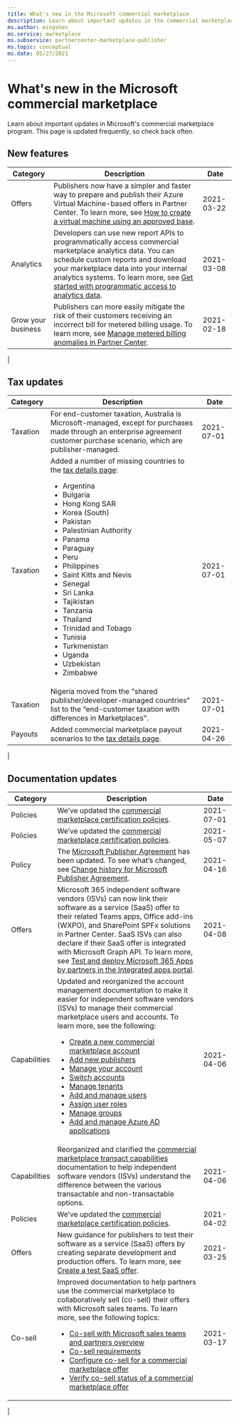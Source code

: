 ```yaml
---
title: What's new in the Microsoft commercial marketplace
description: Learn about important updates in the commercial marketplace program of Partner Center (Azure Marketplace).
ms.author: mingshen
ms.service: marketplace 
ms.subservice: partnercenter-marketplace-publisher
ms.topic: conceptual
ms.date: 05/27/2021
---
```


# What's new in the Microsoft commercial marketplace

Learn about important updates in Microsoft's commercial marketplace program. This page is updated frequently, so check back often.

## New features

| Category | Description | Date |
| ------------ | ------------- | ------------- |
| Offers | Publishers now have a simpler and faster way to prepare and publish their Azure Virtual Machine-based offers in Partner Center. To learn more, see [How to create a virtual machine using an approved base](azure-vm-create-using-approved-base.md). | 2021-03-22 |
| Analytics | Developers can use new report APIs to programmatically access commercial marketplace analytics data. You can schedule custom reports and download your marketplace data into your internal analytics systems. To learn more, see [Get started with programmatic access to analytics data](analytics-get-started.md). | 2021-03-08 |
| Grow your business | Publishers can more easily mitigate the risk of their customers receiving an incorrect bill for metered billing usage. To learn more, see [Manage metered billing anomalies in Partner Center](anomaly-detection.md). | 2021-02-18 |
|

## Tax updates

| Category | Description | Date |
| ------------ | ------------- | ------------- |
| Taxation | For end-customer taxation, Australia is Microsoft-managed, except for purchases made through an enterprise agreement customer purchase scenario, which are publisher-managed. | 2021-07-01 |
| Taxation | Added a number of missing countries to the [tax details page](/partner-center/tax-details-marketplace): <ul><li>Argentina</li><li>Bulgaria</li><li>Hong Kong SAR</li><li>Korea (South)</li><li>Pakistan</li><li>Palestinian Authority</li><li>Panama</li><li>Paraguay</li><li>Peru</li><li>Philippines</li><li>Saint Kitts and Nevis</li><li>Senegal</li><li>Sri Lanka</li><li>Tajikistan</li><li>Tanzania</li><li>Thailand</li><li>Trinidad and Tobago</li><li>Tunisia</li><li>Turkmenistan</li><li>Uganda</li><li>Uzbekistan</li><li>Zimbabwe</li></ul> | 2021-07-01 |
| Taxation | Nigeria moved from the "shared publisher/developer-managed countries" list to the “end-customer taxation with differences in Marketplaces".  | 2021-07-01 |
| Payouts | Added commercial marketplace payout scenarios to the [tax details page](/partner-center/tax-details-marketplace). | 2021-04-26 |
|

## Documentation updates

| Category | Description | Date |
| ------------ | ------------- | ------------- |
| Policies | We’ve updated the [commercial marketplace certification policies](/legal/marketplace/certification-policies). | 2021-07-01 |
| Policies | We’ve updated the [commercial marketplace certification policies](/legal/marketplace/certification-policies). | 2021-05-07 |
| Policy | The [Microsoft Publisher Agreement](/legal/marketplace/msft-publisher-agreement) has been updated. To see what’s changed, see [Change history for Microsoft Publisher Agreement](/legal/marketplace/mpa-change-history). | 2021-04-16 |
| Offers | Microsoft 365 independent software vendors (ISVs) can now link their software as a service (SaaS) offer to their related Teams apps, Office add-ins (WXPO), and SharePoint SPFx solutions in Partner Center. SaaS ISVs can also declare if their SaaS offer is integrated with Microsoft Graph API. To learn more, see [Test and deploy Microsoft 365 Apps by partners in the Integrated apps portal](/microsoft-365/admin/manage/test-and-deploy-microsoft-365-apps). | 2021-04-08 |
| Capabilities | Updated and reorganized the account management documentation to make it easier for independent software vendors (ISVs) to manage their commercial marketplace users and accounts. To learn more, see the following:<ul><li>[Create a new commercial marketplace account](create-account.md)</li><li>[Add new publishers](add-publishers.md)</li><li>[Manage your account](manage-account.md)</li><li>[Switch accounts](switch-accounts.md)</li><li>[Manage tenants](manage-tenants.md)</li><li>[Add and manage users](add-manage-users.md)</li><li>[Assign user roles](user-roles.md)</li><li>[Manage groups](manage-groups.md)</li><li>[Add and manage Azure AD applications](manage-aad-apps.md)</li></ul> | 2021-04-06 |
| Capabilities | Reorganized and clarified the [commercial marketplace transact capabilities](marketplace-commercial-transaction-capabilities-and-considerations.md) documentation to help independent software vendors (ISVs) understand the difference between the various transactable and non-transactable options. | 2021-04-06 |
| Policies | We’ve updated the [commercial marketplace certification policies](/legal/marketplace/certification-policies). | 2021-04-02 |
| Offers | New guidance for publishers to test their software as a service (SaaS) offers by creating separate development and production offers. To learn more, see [Create a test SaaS offer](create-saas-dev-test-offer.md). | 2021-03-25 |
| Co-sell | Improved documentation to help partners use the commercial marketplace to collaboratively sell (co-sell) their offers with Microsoft sales teams. To learn more, see the following topics:<ul><li>[Co-sell with Microsoft sales teams and partners overview](co-sell-overview.md)</li><li>[Co-sell requirements](co-sell-requirements.md)</li><li>[Configure co-sell for a commercial marketplace offer](co-sell-configure.md)</li><li>[Verify co-sell status of a commercial marketplace offer](co-sell-status.md)</li></ul> | 2021-03-17 |
|
